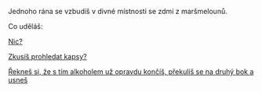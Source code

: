 Jednoho rána se vzbudíš v divné místnosti se zdmi z maršmelounů.

Co uděláš:

[Nic?](nic/typickej-cech.md)

[Zkusíš prohledat kapsy?](kapsy/prohledat.md)

[Řekneš si, že s tím alkoholem už opravdu končíš, překulíš se na druhý bok a usneš](druhy_bok/spanek.md)